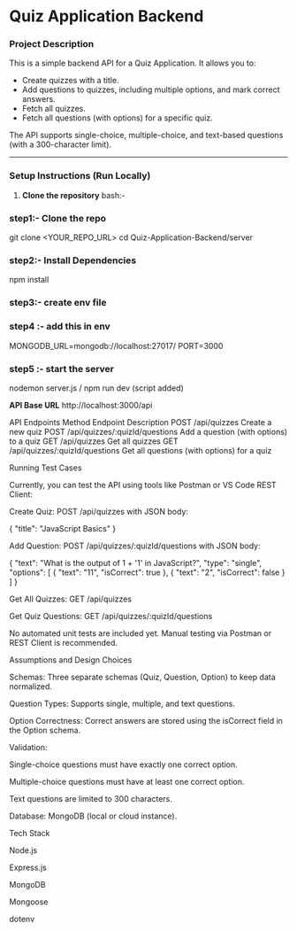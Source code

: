 # Quiz Application Backend

### **Project Description**
This is a simple backend API for a Quiz Application. It allows you to:
- Create quizzes with a title.
- Add questions to quizzes, including multiple options, and mark correct answers.
- Fetch all quizzes.
- Fetch all questions (with options) for a specific quiz.

The API supports single-choice, multiple-choice, and text-based questions (with a 300-character limit).

---

### **Setup Instructions (Run Locally)**

1. **Clone the repository**
bash:-

### step1:- Clone the repo
git clone <YOUR_REPO_URL>
cd Quiz-Application-Backend/server

### step2:- Install Dependencies
npm install

### step3:- create env file

### step4 :- add this in env
MONGODB_URL=mongodb://localhost:27017/
PORT=3000

### step5 :- start the server
nodemon server.js / npm run dev (script added)


**API Base URL**
http://localhost:3000/api

API Endpoints
Method	Endpoint	Description
POST	/api/quizzes	Create a new quiz
POST	/api/quizzes/:quizId/questions	Add a question (with options) to a quiz
GET	/api/quizzes	Get all quizzes
GET	/api/quizzes/:quizId/questions	Get all questions (with options) for a quiz

Running Test Cases

Currently, you can test the API using tools like Postman or VS Code REST Client:

Create Quiz: POST /api/quizzes with JSON body:

{ "title": "JavaScript Basics" }


Add Question: POST /api/quizzes/:quizId/questions with JSON body:

{
  "text": "What is the output of 1 + '1' in JavaScript?",
  "type": "single",
  "options": [
    { "text": "11", "isCorrect": true },
    { "text": "2", "isCorrect": false }
  ]
}


Get All Quizzes: GET /api/quizzes

Get Quiz Questions: GET /api/quizzes/:quizId/questions

No automated unit tests are included yet. Manual testing via Postman or REST Client is recommended.

Assumptions and Design Choices

Schemas: Three separate schemas (Quiz, Question, Option) to keep data normalized.

Question Types: Supports single, multiple, and text questions.

Option Correctness: Correct answers are stored using the isCorrect field in the Option schema.

Validation:

Single-choice questions must have exactly one correct option.

Multiple-choice questions must have at least one correct option.

Text questions are limited to 300 characters.

Database: MongoDB (local or cloud instance).

Tech Stack

Node.js

Express.js

MongoDB

Mongoose

dotenv


